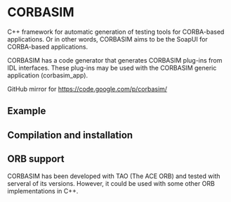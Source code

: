 CORBASIM
========

C++ framework for automatic generation of testing tools for CORBA-based applications.
Or in other words, CORBASIM aims to be the SoapUI for CORBA-based applications.

CORBASIM has a code generator that generates CORBASIM plug-ins from IDL interfaces.
These plug-ins may be used with the CORBASIM generic application (corbasim_app).

GitHub mirror for https://code.google.com/p/corbasim/

Example
-------

Compilation and installation
----------------------------

ORB support
-----------

CORBASIM has been developed with TAO (The ACE ORB) and tested with serveral of its versions.
However, it could be used with some other ORB implementations in C++.
